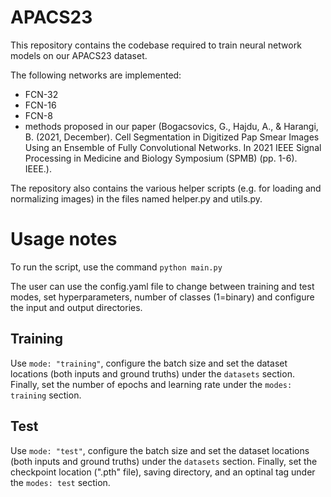 # APACS23
This repository contains the codebase required to train neural network models on our APACS23 dataset.

The following networks are implemented:
- FCN-32
- FCN-16
- FCN-8
- methods proposed in our paper (Bogacsovics, G., Hajdu, A., & Harangi, B. (2021, December). Cell Segmentation in Digitized Pap Smear Images Using an Ensemble of Fully Convolutional Networks. In 2021 IEEE Signal Processing in Medicine and Biology Symposium (SPMB) (pp. 1-6). IEEE.).

The repository also contains the various helper scripts (e.g. for loading and normalizing images) in the files named helper.py and utils.py.

# Usage notes
To run the script, use the command
`python main.py`

The user can use the config.yaml file to change between training and test modes, set hyperparameters, number of classes (1=binary) and configure the input and output directories.

## Training

Use `mode: "training"`, configure the batch size and set the dataset locations (both inputs and ground truths) under the `datasets` section. Finally, set the number of epochs and learning rate under the `modes: training` section.

## Test
Use `mode: "test"`, configure the batch size and set the dataset locations (both inputs and ground truths) under the `datasets` section. Finally, set the checkpoint location (".pth" file), saving directory, and an optinal tag under the `modes: test` section.
